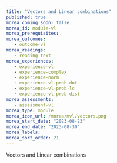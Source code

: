 ```yaml
---
title: "Vectors and Linear combinations"
published: true
morea_coming_soon: false
morea_id: module-vl
morea_prerequisites:
morea_outcomes:
   - outcome-vl
morea_readings:
   - reading-text
morea_experiences:
   - experience-vl
   - experience-complex
   - experience-norm
   - experience-vl-prob-dot
   - experience-vl-prob-lc
   - experience-vl-prob-dist
morea_assessments:
   - assessment-vl
morea_type: module
morea_icon_url: /morea/mvl/vectors.png
morea_start_date: "2023-08-23"
morea_end_date: "2023-08-30"
morea_labels:
morea_sort_order: 21
---
```

Vectors and Linear combinations
